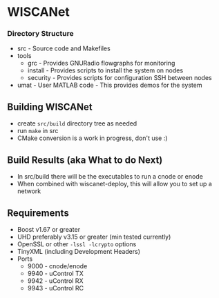 # WISCANet

### Directory Structure

- src - Source code and Makefiles
- tools
  - grc - Provides GNURadio flowgraphs for monitoring
  - install - Provides scripts to install the system on nodes
  - security - Provides scripts for configuration SSH between nodes
- umat - User MATLAB code - This provides demos for the system

## Building WISCANet

- create `src/build` directory tree as needed
- run `make` in src
- CMake conversion is a work in progress, don't use :)

## Build Results (aka What to do Next)

- In src/build there will be the executables to run a cnode or enode
- When combined with wiscanet-deploy, this will allow you to set up a network

## Requirements

- Boost v1.67 or greater
- UHD preferably v3.15 or greater (min tested currently)
- OpenSSL or other `-lssl -lcrypto` options
- TinyXML (including Development Headers)
- Ports
  - 9000 - cnode/enode
  - 9940 - uControl TX
  - 9942 - uControl RX
  - 9943 - uControl RC
